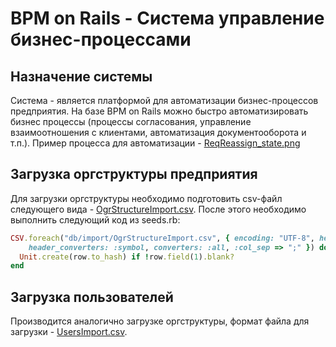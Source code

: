 # BPM on Rails - Система управление бизнес-процессами

## Назначение системы

Система - является платформой для автоматизации бизнес-процессов предприятия. На базе BPM on Rails можно быстро автоматизировать бизнес процессы (процессы согласования, управление взаимоотношения с клиентами, автоматизация документооборота и т.п.).
Пример процесса для автоматизации - [ReqReassign_state.png](https://raw.githubusercontent.com/klishevich/bpm/master/ReqReassign_state.png)

## Загрузка оргструктуры предприятия

Для загрузки оргструктуры необходимо подготовить csv-файл следующего вида - [OgrStructureImport.csv](https://raw.githubusercontent.com/klishevich/bpm/master/db/import/OgrStructureImport.csv). После этого необходимо выполнить следующий код из seeds.rb:
```ruby
CSV.foreach("db/import/OgrStructureImport.csv", { encoding: "UTF-8", headers: true, 
	header_converters: :symbol, converters: :all, :col_sep => ";" }) do |row|
  Unit.create(row.to_hash) if !row.field(1).blank?
end
```

## Загрузка пользователей

Производится аналогично загрузке оргструктуры, формат файла для загрузки - [UsersImport.csv](https://raw.githubusercontent.com/klishevich/bpm/master/db/import/UsersImport.csv).

